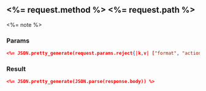 
## <%= request.method %> <%= request.path %>
<%= note %>

### Params
```json
<%= JSON.pretty_generate(request.params.reject{|k,v| ["format", "action", "controller"].include?(k)}) %>
```

### Result
```json
<%= JSON.pretty_generate(JSON.parse(response.body)) %>
```
